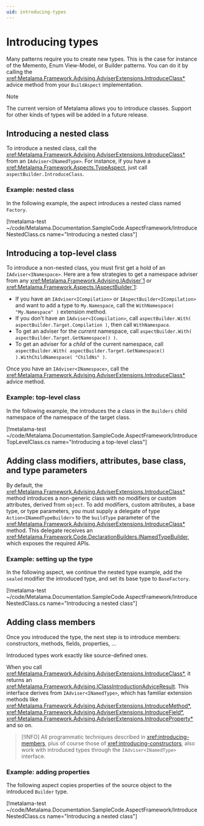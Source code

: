 ```yaml
---
uid: introducing-types
---
```


# Introducing types

Many patterns require you to create new types. This is the case for instance of the Memento, Enum View-Model, or Builder patterns. You can do it by calling the <xref:Metalama.Framework.Advising.AdviserExtensions.IntroduceClass*> advice method from your `BuildAspect` implementation. 

> [!NOTE]
> The current version of Metalama allows you to introduce classes. Support for other kinds of types will be added in a future release.


## Introducing a nested class

To introduce a nested class, call the <xref:Metalama.Framework.Advising.AdviserExtensions.IntroduceClass*> from an `IAdviser<INamedType>`. For instance, if you have a <xref:Metalama.Framework.Aspects.TypeAspect>, just call `aspectBuilder.IntroduceClass`.

### Example: nested class

In the following example, the aspect introduces a nested class named `Factory`.

[!metalama-test ~/code/Metalama.Documentation.SampleCode.AspectFramework/IntroduceNestedClass.cs name="Introducing a nested class"]

## Introducing a top-level class

To introduce a non-nested class, you must first get a hold of an `IAdviser<INamespace>`. Here are a few strategies to get a namespace adviser from any <xref:Metalama.Framework.Advising.IAdviser`1> or <xref:Metalama.Framework.Aspects.IAspectBuilder`1>:

* If you have an `IAdviser<ICompilation>` or `IAspectBuilder<ICompilation>` and want to add a type to `My.Namespace`, call the `WithNamespace( "My.Namespace" )` extension method.
* If you don't have an `IAdviser<ICompilation>`, call `aspectBuilder.With( aspectBuilder.Target.Compilation )`, then call `WithNamespace`.
* To get an adviser for the _current_ namespace, call `aspectBuilder.With( aspectBuilder.Target.GetNamespace() )`.
* To get an adviser for a _child_ of the current namespace, call `aspectBuilder.With( aspectBuilder.Target.GetNamespace() ).WithChildNamespace( "ChildNs" )`.

Once you have an `IAdviser<INamespace>`, call the <xref:Metalama.Framework.Advising.AdviserExtensions.IntroduceClass*>  advice method.

### Example: top-level class

In the following example, the introduces the a class in the `Builders` child namespace of the namespace of the target class.

[!metalama-test ~/code/Metalama.Documentation.SampleCode.AspectFramework/IntroduceTopLevelClass.cs name="Introducing a top-level class"]

## Adding class modifiers, attributes, base class, and type parameters

By default, the <xref:Metalama.Framework.Advising.AdviserExtensions.IntroduceClass*> method introduces a non-generic class with no modifiers or custom attributes, derived from `object`. To add modifiers, custom attributes, a base type, or type parameters, you must supply a delegate of type `Action<INamedTypeBuilder>` to the `buildType` parameter of the <xref:Metalama.Framework.Advising.AdviserExtensions.IntroduceClass*> method. This delegate receives an <xref:Metalama.Framework.Code.DeclarationBuilders.INamedTypeBuilder>, which exposes the required APIs.

### Example: setting up the type

In the following aspect, we continue the nested type example, add the `sealed` modifier the introduced type, and set its base type to `BaseFactory`.

[!metalama-test ~/code/Metalama.Documentation.SampleCode.AspectFramework/IntroduceNestedClass.cs name="Introducing a nested class"]

## Adding class members

Once you introduced the type, the next step is to introduce members: constructors, methods, fields, properties, ... 

Introduced types work exactly like source-defined ones.

When you call <xref:Metalama.Framework.Advising.AdviserExtensions.IntroduceClass*>, it returns an <xref:Metalama.Framework.Advising.IClassIntroductionAdviceResult>. This interface derives from `IAdviser<INamedType>`, which has familiar extension methods like <xref:Metalama.Framework.Advising.AdviserExtensions.IntroduceMethod*>, <xref:Metalama.Framework.Advising.AdviserExtensions.IntroduceField*>, <xref:Metalama.Framework.Advising.AdviserExtensions.IntroduceProperty*> and so on.

> [!INFO]
> All programmatic techniques described in <xref:introducing-members>, plus of course those of <xref:introducing-constructors>, also work with introduced types through the `IAdviser<INamedType>` interface.

### Example: adding properties

The following aspect copies properties of the source object to the introduced `Builder` type.

[!metalama-test ~/code/Metalama.Documentation.SampleCode.AspectFramework/IntroduceNestedClass.cs name="Introducing a nested class"]